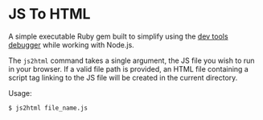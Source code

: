 # JS To HTML

A simple executable Ruby gem built to simplify using the [dev tools debugger](https://developers.google.com/web/tools/chrome-devtools/javascript) while working with Node.js. 

The `js2html` command takes a single argument, the JS file you wish to run in your browser. If a valid file path is provided, an HTML file containing a script tag linking to the JS file will be created in the current directory.

Usage:
```bash
$ js2html file_name.js
````
